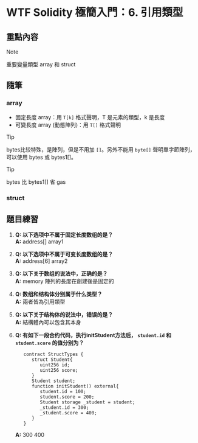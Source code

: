 # WTF Solidity 極簡入門：6. 引用類型

## 重點內容

> [!NOTE]
> 重要變量類型 array 和 struct

## 隨筆

### array

- 固定長度 array：用 `T[k]` 格式聲明，T 是元素的類型，k 是長度
- 可變長度 array (動態陣列)：用 `T[]` 格式聲明

>[!TIP]
> bytes比较特殊，是陣列，但是不用加 `[]`。另外不能用 `byte[]` 聲明單字節陣列，可以使用 bytes 或 bytes1[]。

>[!TIP]
> bytes 比 bytes1[] 省 gas

### struct

## 題目練習

1. **Q: 以下选项中不属于固定长度数组的是？**  
   **A:** address[] array1

2. **Q: 以下选项中不属于可变长度数组的是？**  
   **A:** address[6] array2

3. **Q: 以下关于数组的说法中，正确的是？**  
   **A:** memory 陣列的長度在創建後是固定的

4. **Q: 数组和结构体分别属于什么类型？**  
   **A:** 兩者皆為引用類型

5. **Q: 以下关于结构体的说法中，错误的是？**  
   **A:** 結構體內可以包含其本身

6. **Q: 有如下一段合约代码，执行initStudent方法后， `student.id` 和 `student.score` 的值分别为？**

   ```solidity
      contract StructTypes {
         struct Student{
            uint256 id;
            uint256 score; 
         }
         Student student;
         function initStudent() external{
            student.id = 100;
            student.score = 200;
            Student storage _student = student;
            _student.id = 300;
            _student.score = 400;
         }
      }
   ```

   **A:** 300 400

<!--
 ____                _   _      _
|  _ \  ___  _ __   ( ) | |_   | | _____  _ ____      __
| | | |/ _ \| '_ \  |/  | __|  | |/ / _ \| '_ \ \ /\ / /
| |_| | (_) | | | |     | |_   |   < (_) | | | \ V  V /
|____/ \___/|_| |_|      \__|  |_|\_\___/|_| |_|\_/\_/

          _           _      _   _                    _       _
__      _| |__   __ _| |_   (_) ( )  _ __ ___      __| | ___ (_)_ __   __ _
\ \ /\ / / '_ \ / _` | __|  | | |/  | '_ ` _ \    / _` |/ _ \| | '_ \ / _` |
 \ V  V /| | | | (_| | |_   | |     | | | | | |  | (_| | (_) | | | | | (_| |
  \_/\_/ |_| |_|\__,_|\__|  |_|     |_| |_| |_|   \__,_|\___/|_|_| |_|\__, |
                                                                      |___/
dddddddddddddddddddddddddddddddddddddddddddddddddddddddddddddddddddddddddddddddddddddddddddddddddddddddddddddddddddddddddddddddddd
ddddddddddddddddddddddddddddddddddddddddddddddddddddddddddddddddddddddddddddddddddddddlc;,''...'',;;:loddddddddddddddddddddddddddd
dddddddddddddddddddddddddddddddddddddddddddddddddddddddddddddddddddddddddddddddddl;'';cdk0KXNNXXK0Okdl:;,.,:oddddddddddddddddddddd
ddddddddddddddddddddddddddddddddddddddddddddddddddddddddddddddddddddddddddddddl,.:xXMMMMMMMMMMMMMMMMMMMMMW0o;.'cdddddddddddddddddd
ddddddddddddddddddddddddddddddddddddddddddddddddddddddddddddddddddddddddddddc.'kWMMMMMMMMMMMMMMMMMMMMMMMMMMMMM0:.,oddddddddddddddd
ddddddddddddddddddddddddddddddddddddddddddddddddddddddddddddddddddddddddddl.'OMMMMMMMMMMMMMMMMMMMMMMMMMMMMMMMMMMNo.;oddddddddddddd
dddddddddddddddddddddddddddddddddddddddddddddddddddddddddddddddddddddddddc.xMMMMMMMMMMMMMMMMMMMMMMMMMMMMMMMMMMMMMMN,.odddddddddddd
dddddddddddddddddddddddddddddddddddddddddddddddddddddddddddddddddddddddd: 0MMMMMMMMMMMMMMMMMMMMMMMMMMMMMMMMMMMMMMMMM;.dddddddddddd
dddddddddddddddddddddddddddddddddddddddddddddddddddddddddddddddddddddddl OMMMMMMMMMMMMMMMMMMMMMMMMMMMMMMMMMMMMMMMMMMW.;ddddddddddd
dddddddddddoooooooooooooooooooooooooooooooooooooodddddddddddddddddddddd.cMMMMMMMMMMMMMMMMMMMMMMMMMMMMMMMMMMMMMMMMMMMMd odddddddddd
dddddddddc'loooooooooooooooooooooooooooooooooo' .dddddddddddddddddddddc WMMMMMMMMMMMMMMMMMMMMMMMMMMMMMMMMMMMMMMMMMMMMX cdddddddddd
dddddddo..ooooooooooooooooooooooooooooooooooo;:O.odddddddddddddddddddd.,MMMMMMMMMMMMMMMMMMMMMMMMMMMMMMMMMMMMMMMMMMMMMM :dddddddddd
dddddddo MMMMMMMMMMMMMMMMMMMMMMMMMMMMMMMMMMO..kK;;dddddddddddddddddddd.lMMMMMMMXXNKWWKMMMMMMMWX0xdoo,WMMMMMMMMMMMMMMMW :dddddddddd
dddddddd WMMMMMMMMMMMMMMMMMMMMMMMMMMMMMMMMx.Ol:Kk ddddddddddddddddddd; 'oooooo:;XxOON'odoooooodOXMMMcxMMMMMMMMMMMMMMMK ldddddddddd
dddddddd NMMMMMMMMMMMMMMMMMMMMMMMMMMMMMMMd'0KO.0K.cddddddddddddddddddd.cWcXMMMdoMMMMMM.0NkWMMMMMMMMM;OMMMMMMMMMMMMMMMl.ddddddddddd
dddddddd xOkkkkkkkkkkkkkkkkkkxxxxxxxxxxxc,0KKK'dKl.ddddddddddddddddddd,.MKWMMM:kMMMMMMk,KoNMMMMMMMWl:MMMMMMMMMMMMMMMW :ddddddddddd
dddddddd':000000000KKKKKKKKKKKKKKKKKKKKXl:KKKKd.K0 oddddddddddddddddddl cddddokMMMMMMMMXooodxkxdooo0MMMMMMMMMMMMMMMMc.dddddddddddd
ddddddddo.MMMMMMMMMMMMMMMMMMMMMMMMMMMMMMN.0KKK0.kK;;ddddddddddddddddddd,.WMMMMMMMMMMMMMMMMMNXKXNMMMMMMMMMMMMMMMMMMMx ldddddddddddd
ddddddddd,xMMMMMMMMMMMMMMMMMMMMMMMMMMMMMM:oKKKKc:Kx.dddddddddddddddddddo.;MMMMMXkxdxkKWMMMMMMMMMMMMMMMMMMMMMMMMMMMx cddddddddddddd
dddddddddo.MMMMMMMXXXXXXXNNNNNNNNNNNMMMMMK.KKKKO.KK.ldddddddddddddddddddo.:MWd;lcoxkd:.:ckWMMMMMMMMMMMMMMMMMMMMMWl.ldddddddddddddd
dddddddddd'oMMMMMO,kxxxxxxxxxxxdddd.,MMMMM'dKKKK'xKc'ddddddddddddddddddddo''.xMMMMNKXMMMWk::KMMMMMMMMMMMMMMMMMMk.,oddddddddddddddd
ddddddddddo WMMMMlxMMMMMMMMMMMMMMMM..KMMMMO'KKKKd'KO oddddddddddddddddddddl .dMMMMXNXNMMMMMX:;XMMMMMMMMMMMMMMx..lddddddddddddddddd
ddddddddddd,lMMMM'XMMMMMMMMMMMMMMMW.o;MMMMM.kKKK0 OK,;dddddddddddddddddddd.,o'.kMMMMMMMMMMMMM0'dMMMMMMMMMMKc.'lddddddddddddddddddd
dddddddddddo.NMMM.MMMMMMMMMMMMMMMMO'K.XMMMMd,KKKK:cKx.dddddddddddddddddddl oddl'.lKMMMMMMMMMMMWc,WMMMMKx:'':.,dddddddddddddddddddd
dddddddddddd;lMM0,MMMMMMMMMMMMMMMMccKo:MMMMW OKKKO.KK.ldddddddddddddddddd,.dddddo:..ckXMMMMMMMMMd.kl,..;ldddo..odddddddddddddddddd
ddddddddddddo.NMloMMMMMMMMMMMMMMMM.xKx'MMMMMl:KKKK.xKc.dddddddddddddddddd.;ddddddddoc;'',,;;;,,'.' '.,oddddddl .dddddddddddddddddd
ddddddddddddd,cM'0MMMMMMMMMMMMMMMW 0KcoMMMMMW.0KKKo;KO oddddddddddddddddd.:ddddddddddddddddddddddo. lddddddddl .;ddddddddddddddddd
dddddddddddddo X WMMMMMMMMMMMMMMMO.KK.KMMMMMM:oKKK0.0K,;ddddddddddddddddd.:ddddddddddddddddddddd:.;'.dddddddd: o cdddddddddddddddd
dddddddddddddd:.'MMMMMMMMMMMMMMMMlcK0.MMMMMMMX.KKKK;lKk.ddddddddddddddddd.:dddddddddddddddddddl..odo.;ddddddd'.d: oddddddddddddddd
ddddddddddddddd.lMMMMMMMMMMMMMMMM,xKo;MMMMMMMM'xKKKx.KK.ldddddddddddddddd.;dddddddddddddddddo,.cddddl ldddddd.:dd.;ddddddddddddddd
ddddddddddddddd.OMMMMMMMMMMMMMMMM.0K,xMMMMMMMMk.KKKK.xKc,dddddddddddddddd,.dddddddddddddddo;.;odddddd,.dddddc oddc ddddddddddddddd
ddddddddddddddd WMMMMMMMMMMMMMMMX.K0 OK00OOOkkx lk0Ko,k';ddddddddddddddddc.dddddddddddddo;.,oddddddddo cdddd.,dddd cdddddddddddddd
ddddddddddddddl.MMMMMMMMMMMMMMMMx:Kx '''''''''''.  .' 'ldddddddddddddddddo oddddddddddo;.,oddddddddddd,.ddd: odddd''dddddddddddddd
dddddddddddddd;:MMMMMMMMMMMMMMMM:oKc.::::ccccccllllllllllllllodddddddddddd',ddddddddl'.;odddddddddddddo ldo.cddddd;.dddddddddddddd
dddddddddddddd.xMMMMMMMMMMMMMMMM.do..lllllllllllllllllllllll:.:;,;coddddddl oddddl,.'cddddddddddddddddd.'o.,ddddddc dddddddddddddd
;;;;;;;;;;;;;,.loooooooooooooooo.:xOl,c0KKKKKKKKKKKKKKKKKKKKx'KK0xl'.;;;;;; .;;,. .,;;;;;;;;;;;;;;;;;;;. . ;;;;;;;' ;;;;;;;;;;;;;o
XXXXXXXXXXXk'oWMMMMMMMMMMMMMMMMMK.0KKKx;.,llllllllllllllllllc:lllllcdXXXXXXX:;l0XXXXXXXXXXXXXXXXXXXXXXXX'xXXXXXXXXXXXKOxlc::;;cl.c
MMMMMMMMMX::KNNNNNNNNNNNNNNNNNNNNc;xocllcoMMMMMMMMMMMMMMMMMMMMMMMMMMMMMMMMMMMMMMMMMMMMMMMMMMMMMMMMMMMMMMMMMMNKOxddolllodk0KKKKKK.c
MMMMMMMMMkdddddddddddddddddddddddddkKWMMMMMMMMMMMMMMMMMMMMMMMMMMMMMMMMMMMMMMMMMMMMMMMMMMMMMMMMMMMMMMX0xdoollcoxOKKKKKKKKKKKKKKKK.c
MMMMMMMMMMMMMMMMMMMMMMMMMMMMMMMMMMMMMMMMMMMMMMMMMMMMMMMMMMMMMMMMMMMMMMMMMMMMMMMMMMMMMMMMMMMMMMMNOl,.':d0KKKKKKKKKKKKKKKKKKKKKKKK.c

-->